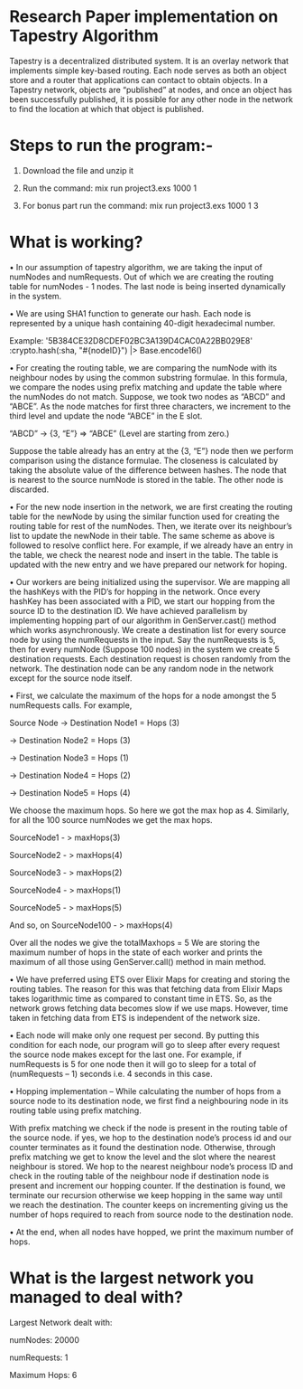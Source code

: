 # Research Paper implementation on Tapestry Algorithm
Tapestry is a decentralized distributed system. It is an overlay network that implements simple
key-based routing. Each node serves as both an object store and a router that applications can
contact to obtain objects. In a Tapestry network, objects are “published” at nodes, and once an
object has been successfully published, it is possible for any other node in the network to find the
location at which that object is published.

# Steps to run the program:-

1. Download the file and unzip it

2. Run the command: mix run project3.exs 1000 1

3. For bonus part run the command: mix run project3.exs 1000 1 3

# What is working?

• In our assumption of tapestry algorithm, we are taking the input of numNodes and numRequests. Out of which we are creating the routing table for numNodes - 1 nodes. The last node is being inserted dynamically in the system.

• We are using SHA1 function to generate our hash. Each node is represented by a unique hash containing 40-digit hexadecimal number.

Example: '5B384CE32D8CDEF02BC3A139D4CAC0A22BB029E8'
:crypto.hash(:sha, "#{nodeID}") |> Base.encode16()

• For creating the routing table, we are comparing the numNode with its neighbour nodes by using the common substring formulae. In this formula, we compare the nodes using prefix matching and update the table where the numNodes do not match. Suppose, we took two nodes as “ABCD” and “ABCE”. As the node matches for first three characters, we increment to the third level and update the node “ABCE” in the E slot.

“ABCD” -> {3, “E”} => “ABCE” (Level are starting from zero.)

Suppose the table already has an entry at the {3, “E”} node then we perform comparison using the distance formulae. The closeness is calculated by taking the absolute value of the difference between hashes. The node that is nearest to the source numNode is stored in the table. The other node is discarded.

• For the new node insertion in the network, we are first creating the routing table for the newNode by using the similar function used for creating the routing table for rest of the numNodes. Then, we iterate over its neighbour’s list to update the newNode in their table. The same scheme as above is followed to resolve conflict here. For example, if we already have an entry in the table, we check the nearest node and insert in the table. The table is updated with the new entry and we have prepared our network for hoping.

• Our workers are being initialized using the supervisor. We are mapping all the hashKeys with the PID’s for hopping in the network. Once every hashKey has been associated with a PID, we start our hopping from the source ID to the destination ID. We have achieved parallelism by implementing hopping part of our algorithm in GenServer.cast() method which works asynchronously. We create a destination list for every source node by using the numRequests in the input. Say the numRequests is 5, then for every numNode (Suppose 100 nodes) in the system we create 5 destination requests. Each destination request is chosen randomly from the network. The destination node can be any random node in the network except for the source node itself.

• First, we calculate the maximum of the hops for a node amongst the 5 numRequests calls.
For example,

Source Node
-> Destination Node1 = Hops (3)

-> Destination Node2 = Hops (3)

-> Destination Node3 = Hops (1)

-> Destination Node4 = Hops (2)

-> Destination Node5 = Hops (4)

We choose the maximum hops. So here we got the max hop as 4.
Similarly, for all the 100 source numNodes we get the max hops.

SourceNode1 - > maxHops(3)

SourceNode2 - > maxHops(4)

SourceNode3 - > maxHops(2)

SourceNode4 - > maxHops(1)

SourceNode5 - > maxHops(5)

And so, on
SourceNode100 - > maxHops(4)


Over all the nodes we give the totalMaxhops = 5
We are storing the maximum number of hops in the state of each worker and prints the maximum of all those using GenServer.call() method in main method.

• We have preferred using ETS over Elixir Maps for creating and storing the routing tables. The reason for this was that fetching data from Elixir Maps takes logarithmic time as compared to constant time in ETS. So, as the network grows fetching data becomes slow if we use maps. However, time taken in fetching data from ETS is independent of the network size.

• Each node will make only one request per second. By putting this condition for each node, our program will go to sleep after every request the source node makes except for the last one. For example, if numRequests is 5 for one node then it will go to sleep for a total of (numRequests – 1) seconds i.e. 4 seconds in this case.

• Hopping implementation – While calculating the number of hops from a source node to its destination node, we first find a neighbouring node in its routing table using prefix matching.

With prefix matching we check if the node is present in the routing table of the source node. if yes, we hop to the destination node’s process id and our counter terminates as it found the destination node. Otherwise, through prefix matching we get to know the level and the slot where the nearest neighbour is stored. We hop to the nearest neighbour node’s process ID and check in the routing table of the neighbour node if destination node is present and increment our hopping counter. If the destination is found, we terminate our recursion otherwise we keep hopping in the same way until we reach the destination. The counter keeps
on incrementing giving us the number of hops required to reach from source node to the destination node.

• At the end, when all nodes have hopped, we print the maximum number of hops.

# What is the largest network you managed to deal with?

Largest Network dealt with:

numNodes: 20000

numRequests: 1

Maximum Hops: 6

